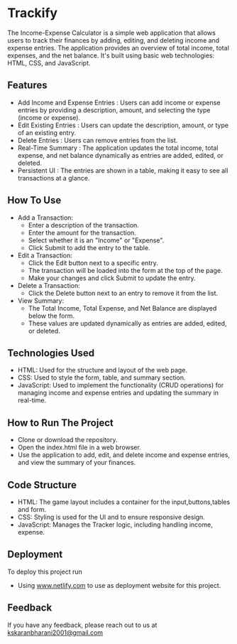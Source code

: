 # Trackify
The Income-Expense Calculator is a simple web application that allows users to track their finances by adding, editing, and deleting income and expense entries. The application provides an overview of total income, total expenses, and the net balance. It's built using basic web technologies: HTML, CSS, and JavaScript.
## Features
- Add Income and Expense Entries : 
    Users can add income or expense entries by providing a description, amount, and selecting the type (income or expense).
- Edit Existing Entries : 
    Users can update the description, amount, or type of an existing entry.
- Delete Entries : 
    Users can remove entries from the list.
- Real-Time Summary : 
    The application updates the total income, total expense, and net balance dynamically as entries are added, edited, or deleted.
- Persistent UI : 
    The entries are shown in a table, making it easy to see all transactions at a glance.
## How To Use
- Add a Transaction:
    - Enter a description of the transaction.
    - Enter the amount for the transaction.
    - Select whether it is an "Income" or "Expense".
    - Click Submit to add the entry to the table.
- Edit a Transaction:
    - Click the Edit button next to a specific entry.
    - The transaction will be loaded into the form at the top of the page.
    - Make your changes and click Submit to update the entry.
- Delete a Transaction:
    - Click the Delete button next to an entry to remove it from the list.
- View Summary:
    - The Total Income, Total Expense, and Net Balance are displayed below the form.
    - These values are updated dynamically as entries are added, edited, or deleted.
## Technologies Used
- HTML: Used for the structure and layout of the web page.
- CSS: Used to style the form, table, and summary section.
- JavaScript: Used to implement the functionality (CRUD operations) for managing income and expense entries and updating the summary in real-time.
## How to Run The Project
- Clone or download the repository.
- Open the index.html file in a web browser.
- Use the application to add, edit, and delete income and expense entries, and view the summary of your finances.
## Code Structure
- HTML: The game layout includes a container for the input,buttons,tables and form.
- CSS: Styling is used for the UI and to ensure responsive design.
- JavaScript: Manages the Tracker logic, including handling income, expense.
## Deployment
To deploy this project run
- Using www.netlify.com to use as deployment website for this project.
## Feedback
If you have any feedback, please reach out to us at kskaranbharani2001@gmail.com
